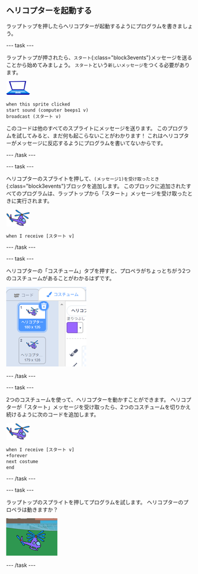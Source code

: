 ## ヘリコプターを起動する

ラップトップを押したらヘリコプターが起動するようにプログラムを書きましょう。

--- task ---

ラップトップが押されたら、`スタート`{:class="block3events"}メッセージを送ることから始めてみましょう。 `スタート`という`新しいメッセージ`をつくる必要があります。

![ラップトップのスプライト](images/laptop-sprite.png)

```blocks3
when this sprite clicked
start sound (computer beeps1 v)
broadcast (スタート v)
```

このコードは他のすべてのスプライトにメッセージを送ります。 このプログラムを試してみると、まだ何も起こらないことがわかります！ これはヘリコプターがメッセージに反応するようにプログラムを書いてないからです。

--- /task ---

--- task ---

ヘリコプターのスプライトを押して、`(メッセージ1)を受け取ったとき`{:class="block3events"}ブロックを追加します。 このブロックに追加されたすべてのプログラムは、ラップトップから「スタート」メッセージを受け取ったときに実行されます。

![ヘリコプターのスプライト](images/helicopter-sprite.png)

```blocks3
when I receive [スタート v]
```

--- /task ---

--- task ---

ヘリコプターの「コスチューム」タブを押すと、プロペラがちょっとちがう2つのコスチュームがあることがわかるはずです。

![ヘリコプターのコスチューム](images/toys-helicopter-costumes.png)

--- /task ---

--- task ---

2つのコスチュームを使って、ヘリコプターを動かすことができます。 ヘリコプターが「スタート」メッセージを受け取ったら、2つのコスチュームを切りかえ続けるように次のコードを追加します。

![ヘリコプターのスプライト](images/helicopter-sprite.png)

```blocks3
when I receive [スタート v]
+forever
next costume
end
```

--- /task ---

--- task ---

ラップトップのスプライトを押してプログラムを試します。 ヘリコプターのプロペラは動きますか？

![ヘリローターの動き](images/toys-helicopter-animation-test.png)

--- /task ---
